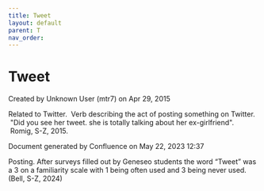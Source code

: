 ```yaml
---
title: Tweet
layout: default
parent: T
nav_order:
---
```


# Tweet

Created by  Unknown User (mtr7) on Apr 29, 2015

Related to Twitter.  Verb describing the act of posting something on Twitter.  &quot;Did you see her tweet. she is totally talking about her ex-girlfriend&quot;.  Romig, S-Z, 2015.

Document generated by Confluence on May 22, 2023 12:37

Posting. After surveys filled out by Geneseo students the word “Tweet” was a 3 on a familiarity scale with 1 being often used and 3 being never used. (Bell, S-Z, 2024) 

